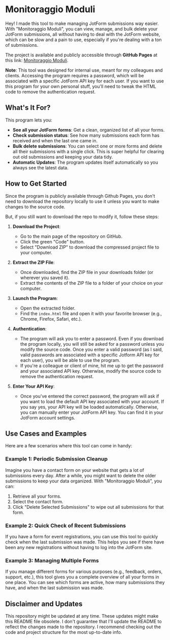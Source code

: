 # Monitoraggio Moduli

Hey! I made this tool to make managing JotForm submissions way easier. With "Monitoraggio Moduli", you can view, manage, and bulk delete your JotForm submissions, all without having to deal with the JotForm website, which can be slow and a pain to use, especially if you're dealing with a ton of submissions.

The project is available and publicly accessible through **GitHub Pages** at this link: [Monitoraggio Moduli](https://concordatofacile.github.io/monitoraggio-moduli/).

**Note**: This tool was designed for internal use, meant for my colleagues and clients. Accessing the program requires a password, which will be associated with a specific JotForm API key for each user. If you want to use this program for your own personal stuff, you'll need to tweak the HTML code to remove the authentication request.

## What's It For?

This program lets you:

*   **See all your JotForm forms**: Get a clean, organized list of all your forms.
*   **Check submission status**: See how many submissions each form has received and when the last one came in.
*   **Bulk delete submissions**: You can select one or more forms and delete all their submissions with a single click. This is super helpful for clearing out old submissions and keeping your data tidy.
*   **Automatic Updates**: The program updates itself automatically so you always see the latest data.

## How to Get Started

Since the program is publicly available through Github Pages, you don't need to download the repository locally to use it unless you want to make changes to the source code.

But, if you still want to download the repo to modify it, follow these steps:

1. **Download the Project**:
    *   Go to the main page of the repository on GitHub.
    *   Click the green "Code" button.
    *   Select "Download ZIP" to download the compressed project file to your computer.

2. **Extract the ZIP File**:
    *   Once downloaded, find the ZIP file in your downloads folder (or wherever you saved it).
    *   Extract the contents of the ZIP file to a folder of your choice on your computer.

3. **Launch the Program**:
    *   Open the extracted folder.
    *   Find the `index.html` file and open it with your favorite browser (e.g., Chrome, Firefox, Safari, etc.).

4. **Authentication**:
    *   The program will ask you to enter a password. Even if you download the program locally, you will still be asked for a password unless you modify the source code. Once you enter a valid password (as I said, valid passwords are associated with a specific Jotform API key for each user), you will be able to use the program.
    *   If you're a colleague or client of mine, hit me up to get the password and your associated API key. Otherwise, modify the source code to remove the authentication request.

5. **Enter Your API Key**:
    *   Once you've entered the correct password, the program will ask if you want to load the default API key associated with your account. If you say yes, your API key will be loaded automatically. Otherwise, you can manually enter your JotForm API key. You can find it in your JotForm account settings.

## Use Cases and Examples

Here are a few scenarios where this tool can come in handy:

### Example 1: Periodic Submission Cleanup

Imagine you have a contact form on your website that gets a lot of submissions every day. After a while, you might want to delete the older submissions to keep your data organized. With "Monitoraggio Moduli", you can:

1. Retrieve all your forms.
2. Select the contact form.
3. Click "Delete Selected Submissions" to wipe out all submissions for that form.

### Example 2: Quick Check of Recent Submissions

If you have a form for event registrations, you can use this tool to quickly check when the last submission was made. This helps you see if there have been any new registrations without having to log into the JotForm site.

### Example 3: Managing Multiple Forms

If you manage different forms for various purposes (e.g., feedback, orders, support, etc.), this tool gives you a complete overview of all your forms in one place. You can see which forms are active, how many submissions they have, and when the last submission was made.

## Disclaimer and Updates

This repository might be updated at any time. These updates might make this README file obsolete. I don't guarantee that I'll update the README to reflect the changes made to the repository. I recommend checking out the code and project structure for the most up-to-date info.
